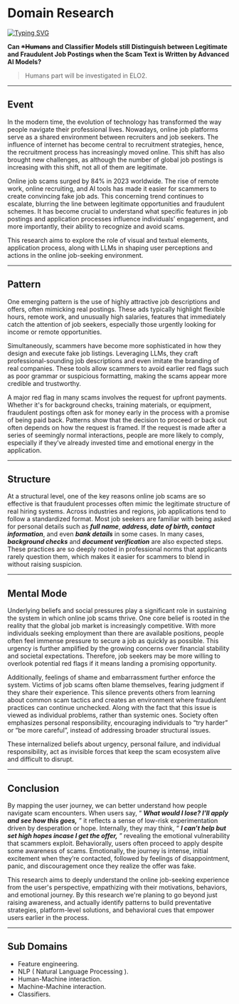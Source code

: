 # Domain Research

[![Typing SVG](https://readme-typing-svg.demolab.com?font=Fira+Code&weight=700&pause=1000&color=CF1F4E&width=435&lines=Research+Question)](https://git.io/typing-svg)

**Can ~~*Humans~~ and Classifier Models still Distinguish between Legitimate and
Fraudulent Job Postings when the Scam Text is Written by Advanced AI Models?**

>Humans part will be investigated in ELO2.

---

## Event

In the modern time, the evolution of technology has transformed the way people
navigate their professional lives. Nowadays, online job platforms serve as a
shared environment between recruiters and job seekers.
The influence of internet has become central to recruitment strategies, hence, the
recruitment process has increasingly moved online. This shift has also brought
new challenges, as although the number of global job postings is increasing
with this shift, not all of them are legitimate.

Online job scams surged by 84% in 2023 worldwide. The rise of remote work,
online recruiting, and AI tools has made it easier for scammers to create
convincing fake job ads. This concerning trend continues to escalate, blurring
the line between legitimate opportunities and fraudulent schemes. It has become
crucial to understand what specific features in job postings and application
processes influence individuals’ engagement, and more importantly, their ability
to recognize and avoid scams.

This research aims to explore the role of visual and textual elements,
application process, along with LLMs in shaping user perceptions and actions
in the online job-seeking environment.

---

## Pattern

One emerging pattern is the use of highly attractive job descriptions and offers,
often mimicking real postings. These ads typically highlight flexible hours,
remote work, and unusually high salaries, features that immediately catch the
attention of job seekers, especially those urgently looking for income or remote
opportunities.

Simultaneously, scammers have become more sophisticated in how they design and
execute fake job listings. Leveraging LLMs,
they craft professional-sounding job descriptions and even imitate the branding
of real companies. These tools allow scammers to avoid earlier red flags such
as poor grammar or suspicious formatting, making the scams appear more credible
and trustworthy.

A major red flag in many scams involves the request for upfront payments. Whether
it's for background checks, training materials, or equipment, fraudulent
postings often ask for money early in the process with a promise of being paid back.
Patterns show that the
decision to proceed or back out often depends on how the request is framed. If the
request is made after a series of
seemingly normal interactions, people are more likely to comply, especially if
they’ve already invested time and emotional energy in the application.

---

## Structure

At a structural level, one of the key reasons online job scams are so effective
is that fraudulent processes often mimic the legitimate structure of real hiring
systems. Across industries and regions, job applications tend to follow a
standardized format. Most job seekers are familiar with being asked for personal
details such as ***full name***, ***address, date of birth, contact information***,
and even ***bank details*** in some cases. In many cases,
***background checks*** and ***document verification*** are also expected steps.
These practices are so deeply rooted in professional norms that applicants rarely
question them, which makes it easier for scammers to
blend in without raising suspicion.

---

## Mental Mode

Underlying beliefs and social pressures play a significant role in sustaining
the system in which online job scams thrive. One core belief is rooted in the
reality that the global job market is increasingly competitive. With more
individuals seeking employment than there are available positions, people often
feel immense pressure to secure a job as quickly as possible. This urgency is
further amplified by the growing concerns over financial stability and societal
expectations. Therefore, job seekers may be more willing
to overlook potential red flags if it means landing a promising opportunity.

Additionally, feelings of shame and embarrassment further enforce the system.
Victims of job scams often blame themselves, fearing judgment if
they share their experience. This silence prevents others from learning about
common scam tactics and creates an environment where fraudulent practices can
continue unchecked.
Along with the fact that this issue is viewed
as individual problems, rather than systemic ones. Society often emphasizes
personal responsibility, encouraging individuals to “try harder” or
“be more careful”, instead of addressing broader structural issues.

These internalized beliefs about urgency, personal failure,
and individual responsibility, act as invisible forces that keep the scam
ecosystem alive and difficult to disrupt.

---

## Conclusion

By mapping the user journey, we can better understand how people navigate scam
encounters. When users say, “ ***What would I lose? I’ll apply and see how this
goes,*** ” it reflects a sense of low-risk experimentation driven by desperation
or hope. Internally, they may think,
“ ***I can’t help but set high hopes incase I get the offer,*** ”
revealing the emotional vulnerability that scammers exploit. Behaviorally, users
often proceed to apply despite some awareness of scams. Emotionally, the journey
is intense, initial excitement when
they’re contacted, followed by feelings of disappointment, panic, and
discouragement once they realize the offer was fake.

This research aims to deeply understand the
online job-seeking experience from the user's perspective, empathizing with their
motivations, behaviors, and emotional journey. By this research we're planing to
go beyond just raising awareness, and actually identify patterns to build
preventative strategies, platform-level solutions, and behavioral cues that
empower users earlier in the process.

---

## Sub Domains

- Feature engineering.
- NLP ( Natural Language Processing ).
- Human-Machine interaction.
- Machine-Machine interaction.
- Classifiers.
